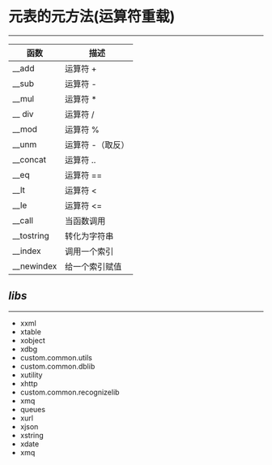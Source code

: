 <!--
 * @Descripttion: 
 * @version: 
 * @Author: fuanlei
 * @Date: 2019-10-01 09:27:26
 * @LastEditors: fuanlei
 * @LastEditTime: 2019-10-02 11:24:26
 -->
# 元表的元方法(运算符重载)
-----
|函数|	描述|
|-----|--------------|
|__add|	运算符 +|
|__sub |	运算符 -|
|__mul |	运算符 * |
|__ div	|运算符 / |
|__mod	|运算符 %|
|__unm	|运算符 -（取反）|
|__concat|	运算符 ..|
|__eq	|运算符 ==|
|__lt	|运算符 <|
|__le	|运算符 <=|
|__call	|当函数调用|
|__tostring|	转化为字符串|
|__index|	调用一个索引|
|__newindex|	给一个索引赋值|


## ***libs***
-----
- xxml
- xtable
- xobject
- xdbg
- custom.common.utils
- custom.common.dblib
- xutility
- xhttp
- custom.common.recognizelib
- xmq
- queues
- xurl
- xjson
- xstring
- xdate
- xmq
